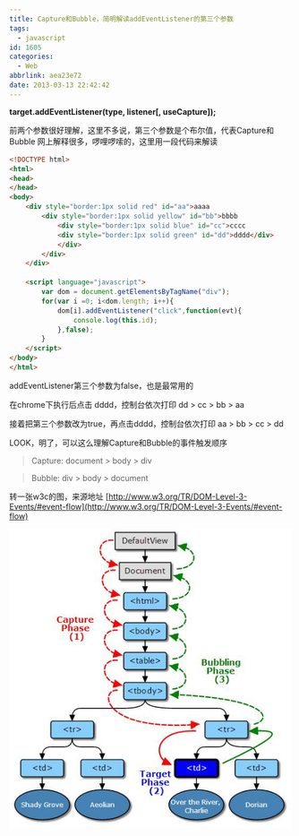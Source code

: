 ```yaml
---
title: Capture和Bubble，简明解读addEventListener的第三个参数
tags:
  - javascript
id: 1605
categories:
  - Web
abbrlink: aea23e72
date: 2013-03-13 22:42:42
---
```

**target.addEventListener(type, listener[, useCapture]);**

前两个参数很好理解，这里不多说，第三个参数是个布尔值，代表Capture和Bubble
网上解释很多，啰哩啰嗦的，这里用一段代码来解读
```html
<!DOCTYPE html>
<html>
<head>
</head>
<body>
    <div style="border:1px solid red" id="aa">aaaa
        <div style="border:1px solid yellow" id="bb">bbbb
            <div style="border:1px solid blue" id="cc">cccc
            <div style="border:1px solid green" id="dd">dddd</div>
            </div>
        </div>
    </div>

    <script language="javascript">
        var dom = document.getElementsByTagName("div");
        for(var i =0; i<dom.length; i++){
            dom[i].addEventListener("click",function(evt){
                console.log(this.id);
            },false);
        }
    </script>
</body>
</html>
```
<!--more-->
addEventListener第三个参数为false，也是最常用的

在chrome下执行后点击 dddd，控制台依次打印 dd > cc > bb > aa

接着把第三个参数改为true，再点击dddd，控制台依次打印 aa > bb > cc > dd

LOOK，明了，可以这么理解Capture和Bubble的事件触发顺序

> Capture: document > body > div

> Bubble: div > body > document

转一张w3c的图，来源地址 [http://www.w3.org/TR/DOM-Level-3-Events/#event-flow](http://www.w3.org/TR/DOM-Level-3-Events/#event-flow)

[![Capture](/images/2013/03/Capture.jpg)](/images/2013/03/Capture.jpg)